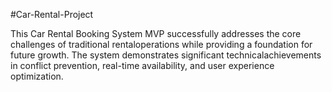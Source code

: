 #Car-Rental-Project

This Car Rental Booking System MVP successfully addresses the core challenges of traditional rentaloperations while providing a foundation for future growth. The system demonstrates significant technicalachievements in conflict prevention, real-time availability, and user experience optimization.

